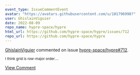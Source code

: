 ```yaml
---
event_type: IssueCommentEvent
avatar: "https://avatars.githubusercontent.com/u/101796998?"
user: GhislainViguier
date: 2022-08-09
repo_name: hypre-space/hypre
html_url: https://github.com/hypre-space/hypre/issues/712
repo_url: https://github.com/hypre-space/hypre
---
```


<a href='https://github.com/GhislainViguier' target='_blank'>GhislainViguier</a> commented on issue <a href='https://github.com/hypre-space/hypre/issues/712' target='_blank'>hypre-space/hypre#712</a>.

<small>I think grid is row-major order....</small>

<a href='https://github.com/hypre-space/hypre/issues/712' target='_blank'>View Comment</a>